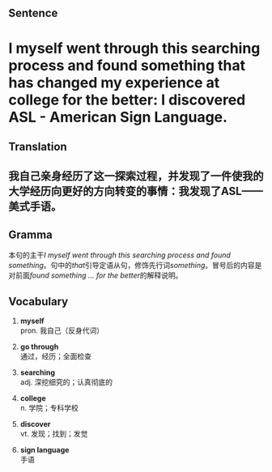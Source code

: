 ## Sentence       

<h1>I myself went through this searching process and found something that has changed my experience at college for the better: I discovered ASL - American Sign Language.</h1>

## Translation       

<h2>我自己亲身经历了这一探索过程，并发现了一件使我的大学经历向更好的方向转变的事情：我发现了ASL——美式手语。</h2>

## Gramma         

本句的主干*I myself went through this searching process and found something*。句中的*that*引导定语从句，修饰先行词*something*。冒号后的内容是对前面*found something ... for the better*的解释说明。      


## Vocabulary   

1. **myself**        
pron. 我自己（反身代词）       

2. **go through**         
通过，经历；全面检查          

3. **searching**          
adj. 深挖细究的；认真彻底的          

4. **college**        
n. 学院；专科学校         

5. **discover**         
vt. 发现；找到；发觉          

6. **sign language**        
手语         
